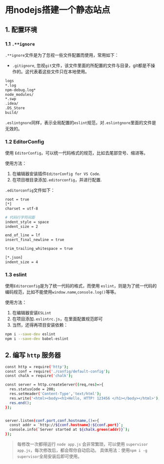 # 用nodejs搭建一个静态站点

## 1. 配置环境

### 1.1 `.**ignore`

`.**ignore`文件是为了忽视一些文件配置而使用，常用如下：

- `.gitignore`, 忽视`git`文件，该文件里面的所配置的文件与目录，git都是不操作的。这代表着这些文件只在本地使用。

```bash
logs
*.log
npm-debug.log*
node_modules/
*.swp
.idea/
.DS_Store
build/
```

`.eslintgnore`同样，表示全局配置的`eslint`规范，对`.eslintgnore`里面的文件是无效的。

### 1.2 EditorConfig

使用 `EditorConfig`，可以统一代码格式的规范，比如去尾部空号、缩进等。

使用方法：

1. 在编辑器安装插件`EditorConfig for VS Code`.
1. 在项目根目录添加`.editorconfig`，并进行配置.

`.editorconfig`文件如下：

```bash
root = true
[*]
charset = utf-8

# 代码行字符间距
indent_style = space
indent_size = 2

end_of_line = lf
insert_final_newline = true

trim_trailing_whitespace = true

[*.json]
indent_size = 4
```

### 1.3 eslint

使用`Editorconfig`是为了统一代码的格式，而使用 `eslint`，则是为了统一代码的编码规范，比如不能使用`window.name`,`console.log()`等等。

使用方法：

1. 在编辑器安装`ESLint`
1. 在项目添加`.eslintrc.js`，在里面配置规范即可
1. 当然，还得再项目安装依赖：

```bash
npm i --save-dev eslint
npm i --save-dev babel-eslint
```

## 2. 编写 `http` 服务器

```bash
const http = require('http');
const conf = require('./config/default-config');
const chalk = require('chalk');

const server = http.createServer((req,res)=>{
  res.statusCode = 200;
  res.setHeader('Content-Type','text/html');
  res.write('<html><body><h1>Hello, HTTP! 123456 </h1></body></html>');
  res.end();
});


server.listen(conf.port,conf.hostname,()=>{
  const addr = `http://${conf.hostname}:${conf.port}`;
  console.info(`Server started at ${chalk.green(addr)}`);
});

```

> 每修改一次都得运行 `node app.js` 会非常繁琐，可以使用 `supervisor app.js`，每次修改后，都会帮你自动启动。
> 具体用法：使用`npm i -g supervisor`全局安装后即可使用。
